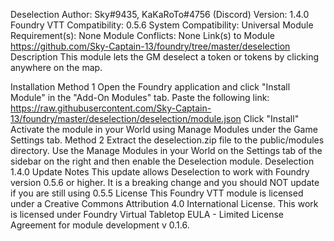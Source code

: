 Deselection
Author: Sky#9435, KaKaRoTo#4756 (Discord)
Version: 1.4.0
Foundry VTT Compatibility: 0.5.6
System Compatibility: Universal
Module Requirement(s): None
Module Conflicts: None
Link(s) to Module
https://github.com/Sky-Captain-13/foundry/tree/master/deselection
Description
This module lets the GM deselect a token or tokens by clicking anywhere on the map.

Installation
Method 1
Open the Foundry application and click "Install Module" in the "Add-On Modules" tab.
Paste the following link: https://raw.githubusercontent.com/Sky-Captain-13/foundry/master/deselection/deselection/module.json
Click "Install"
Activate the module in your World using Manage Modules under the Game Settings tab.
Method 2
Extract the deselection.zip file to the public/modules directory. Use the Manage Modules in your World on the Settings tab of the sidebar on the right and then enable the Deselection module.
Deselection 1.4.0 Update Notes
This update allows Deselection to work with Foundry version 0.5.6 or higher. It is a breaking change and you should NOT update if you are still using 0.5.5
License
This Foundry VTT module is licensed under a Creative Commons Attribution 4.0 International License. This work is licensed under Foundry Virtual Tabletop EULA - Limited License Agreement for module development v 0.1.6.
